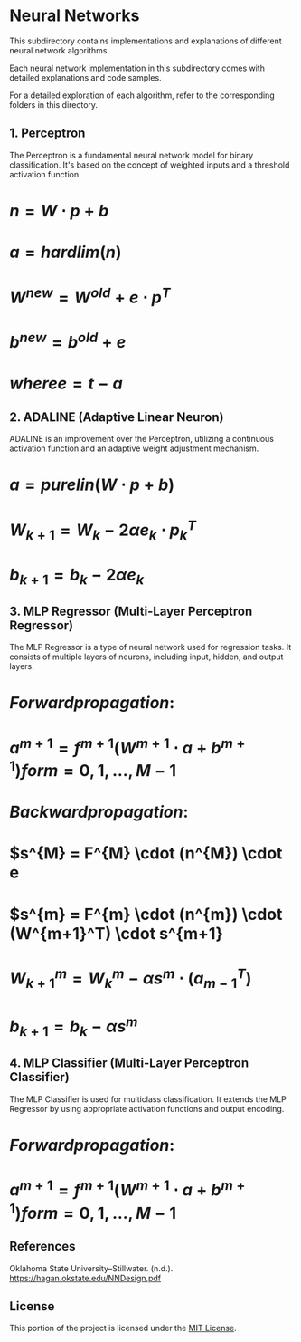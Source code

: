 # Neural Networks

This subdirectory contains implementations and explanations of different neural network algorithms.

Each neural network implementation in this subdirectory comes with detailed explanations and code samples.

For a detailed exploration of each algorithm, refer to the corresponding folders in this directory.


## 1. Perceptron

The Perceptron is a fundamental neural network model for binary classification. It's based on the concept of weighted inputs and a threshold activation function.

# $n = W \cdot p + b$

# $a = hardlim(n)$

# $W^{new} = W^{old} + e \cdot p^T$
# $b^{new} = b^{old} + e$
# $where e = t - a$

## 2. ADALINE (Adaptive Linear Neuron)

ADALINE is an improvement over the Perceptron, utilizing a continuous activation function and an adaptive weight adjustment mechanism.

# $a = purelin(W \cdot p + b)$

# $W_{k+1} = W_{k} - 2 \alpha e_{k} \cdot p_{k}^T$
# $b_{k+1} = b_{k} - 2 \alpha e_{k}$

## 3. MLP Regressor (Multi-Layer Perceptron Regressor)

The MLP Regressor is a type of neural network used for regression tasks. It consists of multiple layers of neurons, including input, hidden, and output layers.

# $Forward propagation:$
# $a^{m+1} = f^{m+1}(W^{m+1} \cdot a + b^{m+1}) for m = 0, 1, ..., M-1$

# $Backward propagation:$
# $s^{M} = F^{M} \cdot (n^{M}) \cdot e
# $s^{m} = F^{m} \cdot (n^{m}) \cdot (W^{m+1}^T) \cdot s^{m+1}

# $W_{k+1}^m = W_{k}^m - \alpha s^m \cdot (a_{m-1}^T)$
# $b_{k+1} = b_{k} - \alpha s^m$

## 4. MLP Classifier (Multi-Layer Perceptron Classifier)

The MLP Classifier is used for multiclass classification. It extends the MLP Regressor by using appropriate activation functions and output encoding.

# $Forward propagation:$
# $a^{m+1} = f^{m+1}(W^{m+1} \cdot a + b^{m+1}) for m = 0, 1, ..., M-1$

## References 

Oklahoma State University–Stillwater. (n.d.). https://hagan.okstate.edu/NNDesign.pdf 

## License

This portion of the project is licensed under the [MIT License](../LICENSE).
